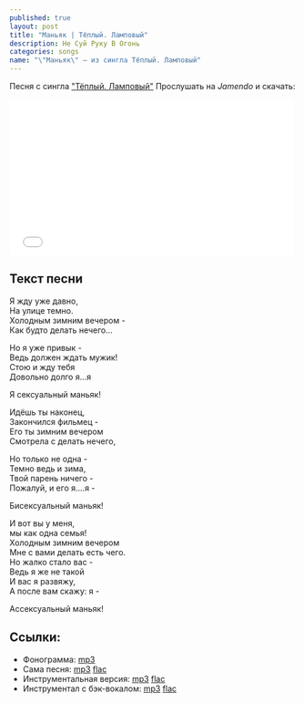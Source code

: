 ```yaml
---
published: true
layout: post
title: "Маньяк | Тёплый. Ламповый"
description: Не Суй Руку В Огонь
categories: songs
name: "\"Маньяк\" — из сингла Тёплый. Ламповый"
---
```


Песня с сингла <a target="blank" href="http://gruppa.utkorose.ru/albums/tyoplyy-lampovyy/">"Тёплый. Ламповый"</a>
Прослушать на *Jamendo* и скачать:  

<iframe id="widget" scrolling="no" frameborder="0" width="500" height="274" style="width: 500px; height: 274px;" src="//widgets.jamendo.com/v3/artist/440593?autoplay=0&layout=standard&manualWidth=400&width=400&theme=light&highlight=0&tracklist=true&tracklist_n=3&embedCode="></iframe>

## Текст песни
Я жду уже давно,  
На улице темно.  
Холодным зимним вечером -  
Как будто делать нечего...  

Но я уже привык -  
Ведь должен ждать мужик!  
Стою и жду тебя  
Довольно долго я...я  
  
Я сексуальный маньяк!  
  
Идёшь ты наконец,  
Закончился фильмец -  
Его ты зимним вечером  
Смотрела с делать нечего,  
  
Но только не одна -  
Темно ведь и зима,  
Твой парень ничего -  
Пожалуй, и его я....я -  
  
Бисексуальный маньяк!  
  
И вот вы у меня,  
мы как одна семья!  
Холодным зимним вечером  
Мне с вами делать есть чего.  
Но жалко стало вас -  
Ведь я же не такой  
И вас я развяжу,  
А после вам скажу: я -  
  
Ассексуальный маньяк!  

## Ссылки:
* Фонограмма: <a titile="скачать с GitHub" href="https://github.com/gruppa-gruppa-nsk/sources/raw/master/f5.0/manyak.mp3">mp3</a>
* Сама песня: <a titile="скачать с Google Drive" href="https://drive.google.com/file/d/0B-fv7DVp2MzyczNhMzk3aHB5cTg/edit?usp=sharing">mp3</a> <a titile="скачать с Google Drive" href="https://drive.google.com/file/d/0B-fv7DVp2Mzyd1l4QlVKY05XZUE/edit?usp=sharing">flac</a>
* Инструментальная версия: <a titile="скачать с Google Drive" href="https://drive.google.com/file/d/0B-fv7DVp2MzyVWlLX2dfLTlGSDg/edit?usp=sharing">mp3</a> <a titile="скачать с Google Drive" href="https://drive.google.com/file/d/0B-fv7DVp2MzyZ1FBQWhYUVRXWFk/edit?usp=sharing">flac</a>
* Инструментал с бэк-вокалом: <a titile="скачать с Google Drive" href="https://drive.google.com/file/d/0B-fv7DVp2MzyRjVwTDdNX0NJQ0E/edit?usp=sharing">mp3</a> <a titile="скачать с Google Drive" href="https://drive.google.com/file/d/0B-fv7DVp2MzyTTFnRXJzUlY5NUk/edit?usp=sharing">flac</a>

